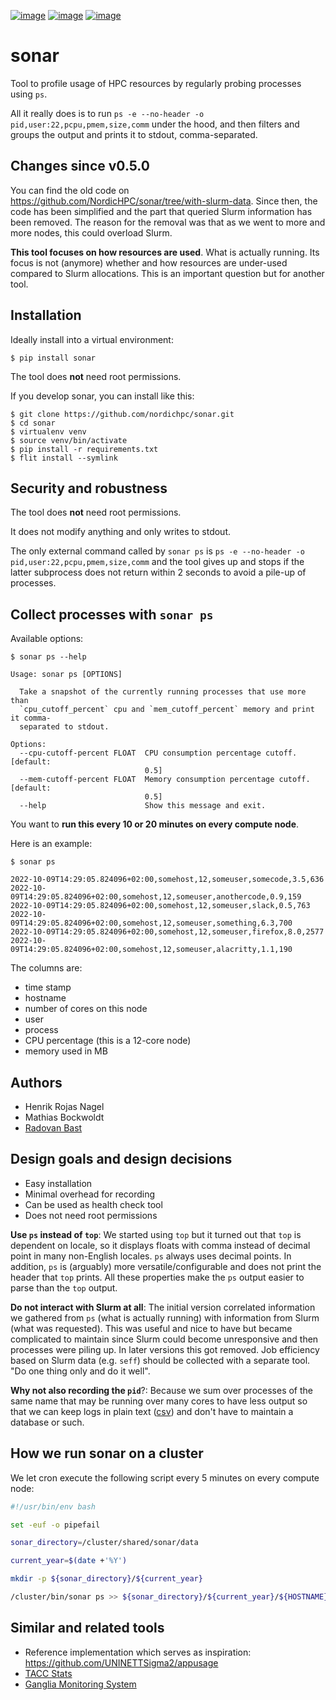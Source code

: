[![image](https://github.com/NordicHPC/sonar/workflows/Test/badge.svg)](https://github.com/NordicHPC/sonar/actions)
[![image](https://img.shields.io/badge/license-%20GPL--v3.0-blue.svg)](LICENSE)
[![image](https://badge.fury.io/py/sonar.svg)](https://badge.fury.io/py/sonar)


# sonar

Tool to profile usage of HPC resources by regularly probing processes using
`ps`.

All it really does is to run `ps -e --no-header -o
pid,user:22,pcpu,pmem,size,comm` under the hood, and then filters and groups
the output and prints it to stdout, comma-separated.


## Changes since v0.5.0

You can find the old code on
https://github.com/NordicHPC/sonar/tree/with-slurm-data.  Since then, the code
has been simplified and the part that queried Slurm information has been
removed. The reason for the removal was that as we went to more and more nodes,
this could overload Slurm.

**This tool focuses on how resources are used**. What is actually running.  Its
focus is not (anymore) whether and how resources are under-used compared to
Slurm allocations. This is an important question but for another tool.


## Installation

Ideally install into a virtual environment:
```
$ pip install sonar
```

The tool does **not** need root permissions.

If you develop sonar, you can install like this:
```
$ git clone https://github.com/nordichpc/sonar.git
$ cd sonar
$ virtualenv venv
$ source venv/bin/activate
$ pip install -r requirements.txt
$ flit install --symlink
```


## Security and robustness

The tool does **not** need root permissions.

It does not modify anything and only writes to stdout.

The only external command called by `sonar ps` is `ps -e --no-header -o
pid,user:22,pcpu,pmem,size,comm` and the tool gives up and stops if the latter
subprocess does not return within 2 seconds to avoid a pile-up of processes.


## Collect processes with `sonar ps`

Available options:
```console
$ sonar ps --help

Usage: sonar ps [OPTIONS]

  Take a snapshot of the currently running processes that use more than
  `cpu_cutoff_percent` cpu and `mem_cutoff_percent` memory and print it comma-
  separated to stdout.

Options:
  --cpu-cutoff-percent FLOAT  CPU consumption percentage cutoff.  [default:
                              0.5]
  --mem-cutoff-percent FLOAT  Memory consumption percentage cutoff.  [default:
                              0.5]
  --help                      Show this message and exit.
```

You want to **run this every 10 or 20 minutes on every compute node**.

Here is an example:
```console
$ sonar ps

2022-10-09T14:29:05.824096+02:00,somehost,12,someuser,somecode,3.5,636
2022-10-09T14:29:05.824096+02:00,somehost,12,someuser,anothercode,0.9,159
2022-10-09T14:29:05.824096+02:00,somehost,12,someuser,slack,0.5,763
2022-10-09T14:29:05.824096+02:00,somehost,12,someuser,something,6.3,700
2022-10-09T14:29:05.824096+02:00,somehost,12,someuser,firefox,8.0,2577
2022-10-09T14:29:05.824096+02:00,somehost,12,someuser,alacritty,1.1,190
```

The columns are:
- time stamp
- hostname
- number of cores on this node
- user
- process
- CPU percentage (this is a 12-core node)
- memory used in MB


## Authors

- Henrik Rojas Nagel
- Mathias Bockwoldt
- [Radovan Bast](https://bast.fr)


## Design goals and design decisions

- Easy installation
- Minimal overhead for recording
- Can be used as health check tool
- Does not need root permissions

**Use `ps` instead of `top`**:
We started using `top` but it turned out that `top` is dependent on locale, so
it displays floats with comma instead of decimal point in many non-English
locales. `ps` always uses decimal points. In addition, `ps` is (arguably) more
versatile/configurable and does not print the header that `top` prints. All
these properties make the `ps` output easier to parse than the `top` output.

**Do not interact with Slurm at all**:
The initial version correlated information we gathered from `ps` (what is
actually running) with information from Slurm (what was requested). This was
useful and nice to have but became complicated to maintain since Slurm could
become unresponsive and then processes were piling up. In later versions this
got removed.  Job efficiency based on Slurm data (e.g. `seff`) should be
collected with a separate tool.  "Do one thing only and do it well".

**Why not also recording the `pid`**?:
Because we sum over processes of the same name that may be running over many
cores to have less output so that we can keep logs in plain text
([csv](https://en.wikipedia.org/wiki/Comma-separated_values)) and don't have to
maintain a database or such.


## How we run sonar on a cluster

We let cron execute the following script every 5 minutes on every compute node:
```bash
#!/usr/bin/env bash

set -euf -o pipefail

sonar_directory=/cluster/shared/sonar/data

current_year=$(date +'%Y')

mkdir -p ${sonar_directory}/${current_year}

/cluster/bin/sonar ps >> ${sonar_directory}/${current_year}/${HOSTNAME}.csv
```


## Similar and related tools

- Reference implementation which serves as inspiration:
  <https://github.com/UNINETTSigma2/appusage>
- [TACC Stats](https://github.com/TACC/tacc_stats)
- [Ganglia Monitoring System](http://ganglia.info/)
